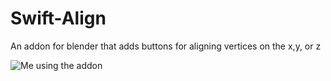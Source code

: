 # Swift-Align
An addon for blender that adds buttons for aligning vertices on the x,y, or z

![Me using the addon](https://i.imgur.com/KDydKoH.gif)
